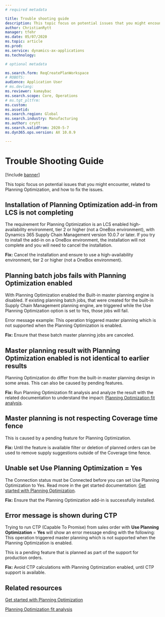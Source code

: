 ```yaml
---
# required metadata

title: Trouble shooting guide
description: This topic focus on potential issues that you might encounter, related to Planning Optimization, and how to fix the issue.
author: ChristianRytt
manager: tfehr
ms.date: 05/07/2020
ms.topic: article
ms.prod: 
ms.service: dynamics-ax-applications
ms.technology: 

# optional metadata

ms.search.form: ReqCreatePlanWorkspace
# ROBOTS: 
audience: Application User
# ms.devlang: 
ms.reviewer: kamaybac
ms.search.scope: Core, Operations
# ms.tgt_pltfrm: 
ms.custom: 
ms.assetid: 
ms.search.region: Global
ms.search.industry: Manufacturing
ms.author: crytt
ms.search.validFrom: 2020-5-7
ms.dyn365.ops.version: AX 10.0.9

---
```

# Trouble Shooting Guide

[!include [banner](../../includes/banner.md)]

This topic focus on potential issues that you might encounter, related to Planning Optimization, and how to fix the issues.

## Installation of Planning Optimization add-in from LCS is not completing

The requirement for Planning Optimization is an LCS enabled high-availability environment, tier 2 or higher (not a OneBox environment), with Dynamics 365 Supply Chain Management version 10.0.7 or later. If you try to install the add-in on a OneBox environment, the installation will not complete and you will need to cancel the installation.

**Fix:** Cancel the installation and ensure to use a high-availability environment, tier 2 or higher (not a OneBox environment).

## Planning batch jobs fails with Planning Optimization enabled

With Planning Optimization enabled the Built-in master planning engine is disabled. If existing planning batch jobs, that were created for the built-in Supply Chain Management planning engine, are triggered while the Use Planning Optimization option is set to Yes, those jobs will fail. 

Error message example: This operation triggered master planning which is not supported when the Planning Optimization is enabled.

**Fix:** Ensure that these batch master planning jobs are canceled.

## Master planning result with Planning Optimization enabled is not identical to earlier results

Planning Optimization do differ from the built-in master planning design in some areas. This can also be caused by pending features.

**Fix:** Run Planning Optimization fit analysis and analyze the result with the related documentation to understand the impact: [Planning Optimization fit analysis](planning-optimization-fit-analysis.md). 

## Master planning is not respecting Coverage time fence

This is caused by a pending feature for Planning Optimization.

**Fix:** Until the feature is available filter or deletion of planned orders can be used to remove supply suggestions outside of the Coverage time fence.

## Unable set Use Planning Optimization = Yes

The Connection status must be Connected before you can set Use Planning Optimization to Yes. Read more in the get started documentation: [Get started with Planning Optimization](get-started.md).

**Fix:** Ensure that the Planning Optimization add-in is successfully installed.

## Error message is shown during CTP

Trying to run CTP (Capable To Promise) from sales order with **Use Planning Optimization** = **Yes** will show an error message ending with the following: This operation triggered master planning which is not supported when the Planning Optimization is enabled.

This is a pending feature that is planned as part of the support for production orders.

**Fix:** Avoid CTP calculations with Planning Optimization enabled, until CTP support is available.


## Related resources

[Get started with Planning Optimization](get-started.md)

[Planning Optimization fit analysis](planning-optimization-fit-analysis.md)
